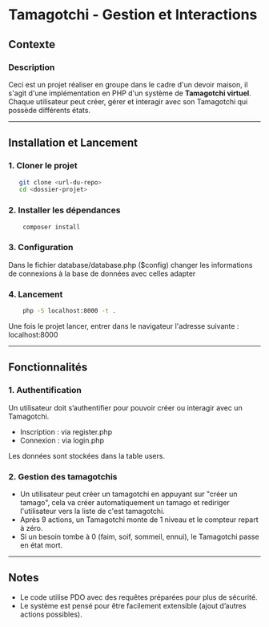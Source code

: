 # Tamagotchi - Gestion et Interactions

## Contexte

### Description
Ceci est un projet réaliser en groupe dans le cadre d'un devoir maison, il s'agit d'une implémentation en PHP d'un système de **Tamagotchi virtuel**.  
Chaque utilisateur peut créer, gérer et interagir avec son Tamagotchi qui possède différents états.

---

## Installation et Lancement

### 1. Cloner le projet
```bash
   git clone <url-du-repo>
   cd <dossier-projet>
```

### 2. Installer les dépendances
```bash
    composer install
```

### 3. Configuration
Dans le fichier database/database.php ($config) changer les informations de connexions à la base de données avec celles adapter

### 4. Lancement
```bash
    php -S localhost:8000 -t .
```

Une fois le projet lancer, entrer dans le navigateur l'adresse suivante : localhost:8000

---

## Fonctionnalités

### 1. Authentification
Un utilisateur doit s’authentifier pour pouvoir créer ou interagir avec un Tamagotchi.

- Inscription : via register.php
- Connexion : via login.php

Les données sont stockées dans la table users.

### 2. Gestion des tamagotchis
- Un utilisateur peut créer un tamagotchi en appuyant sur "créer un tamago", cela va créer automatiquement un tamago et rediriger l'utilisateur vers la liste de c'est tamagotchi.
- Après 9 actions, un Tamagotchi monte de 1 niveau et le compteur repart à zéro.
- Si un besoin tombe à 0 (faim, soif, sommeil, ennui), le Tamagotchi passe en état mort.

---

## Notes
- Le code utilise PDO avec des requêtes préparées pour plus de sécurité.
- Le système est pensé pour être facilement extensible (ajout d’autres actions possibles).
